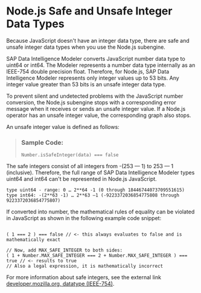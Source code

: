 <!-- loio33cefca985144e5a883887e015ff71b0 -->

# Node.js Safe and Unsafe Integer Data Types

Because JavaScript doesn't have an integer data type, there are safe and unsafe integer data types when you use the Node.js subengine.

SAP Data Intelligence Modeler converts JavaScript number data type to uint64 or int64. The Modeler represents a number data type internally as an IEEE-754 double precision float. Therefore, for Node.js, SAP Data Intelligence Modeler represents only integer values up to 53 bits. Any integer value greater than 53 bits is an unsafe integer data type.

To prevent silent and undetected problems with the JavaScript number conversion, the Node.js subengine stops with a corresponding error message when it receives or sends an unsafe integer value. If a Node.js operator has an unsafe integer value, the corresponding graph also stops.

An unsafe integer value is defined as follows:

> ### Sample Code:  
> ```
> Number.isSafeInteger(data) === false
> ```

The safe integers consist of all integers from -\(253 — 1\) to 253 — 1 \(inclusive\). Therefore, the full range of SAP Data Intelligence Modeler types uint64 and int64 can't be represented in Node.js JavaScript.

```
type uint64 - range: 0 … 2**64 -1 (0 through 18446744073709551615)
type int64: -(2**63 -1) … 2**63 –1 (-9223372036854775808 through 9223372036854775807)
```

If converted into number, the mathematical rules of equality can be violated in JavaScript as shown in the following example code snippet:

```

( 1 === 2 ) === false // <- this always evaluates to false and is mathematically exact
    
// Now, add MAX_SAFE_INTEGER to both sides:
( 1 + Number.MAX_SAFE_INTEGER === 2 + Number.MAX_SAFE_INTEGER ) === true // <- results to true       
// Also a legal expression, it is mathematically incorrect 
```

For more information about safe integers, see the external link [developer.mozilla.org, datatype \(IEEE-754\)](https://developer.mozilla.org/en-US/docs/Web/JavaScript/Reference/Global_Objects/Number/isSafeInteger).

